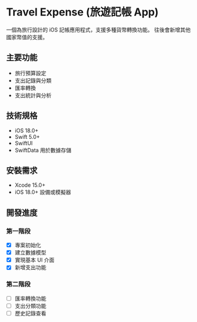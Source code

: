# Travel Expense (旅遊記帳 App)

一個為旅行設計的 iOS 記帳應用程式，支援多種貨幣轉換功能。
往後會新增其他國家幣值的支援。

## 主要功能

- 旅行預算設定
- 支出記錄與分類
- 匯率轉換
- 支出統計與分析

## 技術規格

- iOS 18.0+
- Swift 5.0+
- SwiftUI
- SwiftData 用於數據存儲

## 安裝需求

- Xcode 15.0+
- iOS 18.0+ 設備或模擬器

## 開發進度

### 第一階段

- [x] 專案初始化
- [x] 建立數據模型
- [x] 實現基本 UI 介面
- [x] 新增支出功能

### 第二階段

- [ ] 匯率轉換功能
- [ ] 支出分類功能
- [ ] 歷史記錄查看
